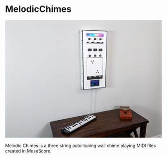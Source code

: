 # MelodicChimes

<img src="https://github.com/reubenstr/MelodicChimes/blob/master/images/melodic-chimes-auto-tuning-string-midi-player-context.jpg" width="640">

Melodic Chimes is a three string auto-tuning wall chime playing MIDI files created in MuseScore.

